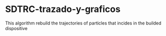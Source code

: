 # SDTRC-trazado-y-graficos
This algorithm rebuild the trajectories of particles that incides in the builded dispositive
